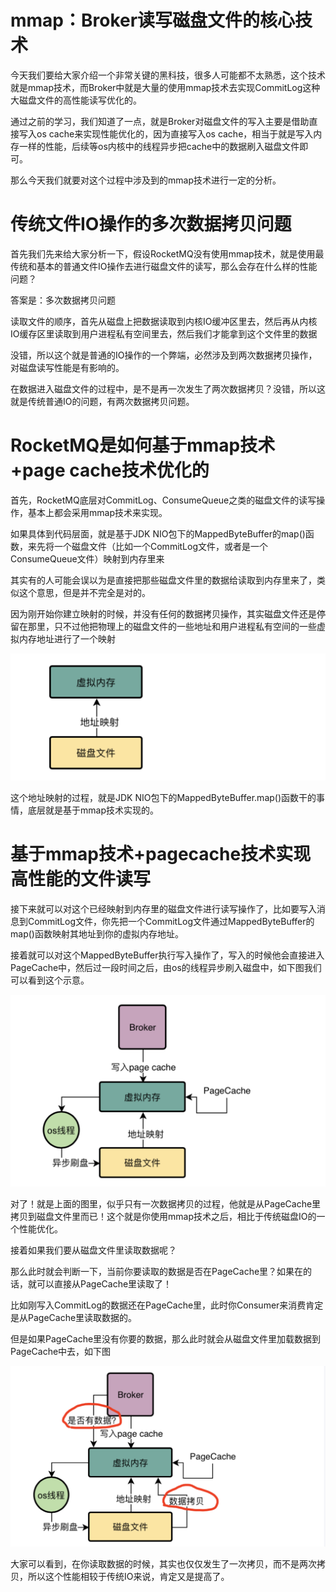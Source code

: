 # mmap：Broker读写磁盘文件的核心技术

今天我们要给大家介绍一个非常关键的黑科技，很多人可能都不太熟悉，这个技术就是mmap技术，而Broker中就是大量的使用mmap技术去实现CommitLog这种大磁盘文件的高性能读写优化的。

通过之前的学习，我们知道了一点，就是Broker对磁盘文件的写入主要是借助直接写入os cache来实现性能优化的，因为直接写入os cache，相当于就是写入内存一样的性能，后续等os内核中的线程异步把cache中的数据刷入磁盘文件即可。

那么今天我们就要对这个过程中涉及到的mmap技术进行一定的分析。

# 传统文件IO操作的多次数据拷贝问题
首先我们先来给大家分析一下，假设RocketMQ没有使用mmap技术，就是使用最传统和基本的普通文件IO操作去进行磁盘文件的读写，那么会存在什么样的性能问题？

答案是：多次数据拷贝问题

读取文件的顺序，首先从磁盘上把数据读取到内核IO缓冲区里去，然后再从内核IO缓存区里读取到用户进程私有空间里去，然后我们才能拿到这个文件里的数据

没错，所以这个就是普通的IO操作的一个弊端，必然涉及到两次数据拷贝操作，对磁盘读写性能是有影响的。

在数据进入磁盘文件的过程中，是不是再一次发生了两次数据拷贝？没错，所以这就是传统普通IO的问题，有两次数据拷贝问题。

# RocketMQ是如何基于mmap技术+page cache技术优化的

首先，RocketMQ底层对CommitLog、ConsumeQueue之类的磁盘文件的读写操作，基本上都会采用mmap技术来实现。

如果具体到代码层面，就是基于JDK NIO包下的MappedByteBuffer的map()函数，来先将一个磁盘文件（比如一个CommitLog文件，或者是一个ConsumeQueue文件）映射到内存里来

其实有的人可能会误以为是直接把那些磁盘文件里的数据给读取到内存里来了，类似这个意思，但是并不完全是对的。

因为刚开始你建立映射的时候，并没有任何的数据拷贝操作，其实磁盘文件还是停留在那里，只不过他把物理上的磁盘文件的一些地址和用户进程私有空间的一些虚拟内存地址进行了一个映射

![mmap地址映射](map地址映射.png)

这个地址映射的过程，就是JDK NIO包下的MappedByteBuffer.map()函数干的事情，底层就是基于mmap技术实现的。

# 基于mmap技术+pagecache技术实现高性能的文件读写

接下来就可以对这个已经映射到内存里的磁盘文件进行读写操作了，比如要写入消息到CommitLog文件，你先把一个CommitLog文件通过MappedByteBuffer的map()函数映射其地址到你的虚拟内存地址。

接着就可以对这个MappedByteBuffer执行写入操作了，写入的时候他会直接进入PageCache中，然后过一段时间之后，由os的线程异步刷入磁盘中，如下图我们可以看到这个示意。

![](mmap+pageCache.png)

对了！就是上面的图里，似乎只有一次数据拷贝的过程，他就是从PageCache里拷贝到磁盘文件里而已！这个就是你使用mmap技术之后，相比于传统磁盘IO的一个性能优化。

接着如果我们要从磁盘文件里读取数据呢？

那么此时就会判断一下，当前你要读取的数据是否在PageCache里？如果在的话，就可以直接从PageCache里读取了！

比如刚写入CommitLog的数据还在PageCache里，此时你Consumer来消费肯定是从PageCache里读取数据的。

但是如果PageCache里没有你要的数据，那么此时就会从磁盘文件里加载数据到PageCache中去，如下图

![](mmap读取.png)

大家可以看到，在你读取数据的时候，其实也仅仅发生了一次拷贝，而不是两次拷贝，所以这个性能相较于传统IO来说，肯定又是提高了。

